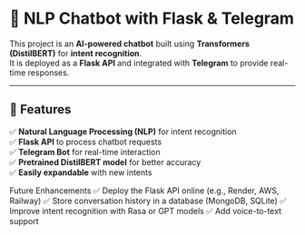 # 🤖 NLP Chatbot with Flask & Telegram

This project is an **AI-powered chatbot** built using **Transformers (DistilBERT)** for **intent recognition**.  
It is deployed as a **Flask API** and integrated with **Telegram** to provide real-time responses.

---

## 🚀 Features
✅ **Natural Language Processing (NLP)** for intent recognition  
✅ **Flask API** to process chatbot requests  
✅ **Telegram Bot** for real-time interaction  
✅ **Pretrained DistilBERT model** for better accuracy  
✅ **Easily expandable** with new intents 

 Future Enhancements
✅ Deploy the Flask API online (e.g., Render, AWS, Railway)
✅ Store conversation history in a database (MongoDB, SQLite)
✅ Improve intent recognition with Rasa or GPT models
✅ Add voice-to-text support

